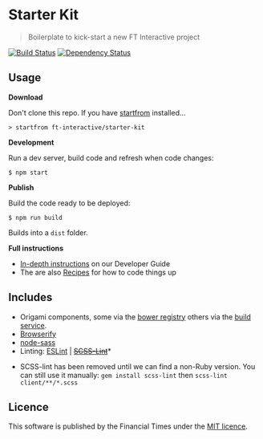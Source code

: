 # Starter Kit

> Boilerplate to kick-start a new FT Interactive project

[![Build Status][circle-image]][circle-url] [![Dependency Status][devdeps-image]][devdeps-url]

## Usage

**Download**

Don't clone this repo. If you have [startfrom](https://github.com/callumlocke/startfrom) installed...

```shell
> startfrom ft-interactive/starter-kit
```

**Development**

Run a dev server, build code and refresh when code changes:

```
$ npm start
```

**Publish**

Build the code ready to be deployed: 

```
$ npm run build
```

Builds into a `dist` folder.

**Full instructions**

* [In-depth instructions](https://ft-interactive.github.io/guides/starter-kit/) on our Developer Guide
* The are also [Recipes](docs/recipes/README.md) for how to code things up


## Includes

- Origami components, some via the [bower registry](http://registry.origami.ft.com/components) others via the [build service](https://build.origami.ft.com/).
- [Browserify](http://browserify.org/)
- [node-sass](https://github.com/sass/node-sass)
- Linting: [ESLint](http://eslint.org/) | ~~[SCSS-Lint](https://github.com/causes/scss-lint)~~*


* SCSS-lint has been removed until we can find a non-Ruby version.
You can still use it manually: `gem install scss-lint` then `scss-lint client/**/*.scss`


## Licence
This software is published by the Financial Times under the [MIT licence](http://opensource.org/licenses/MIT).

<!-- badge URLs -->
[circle-url]: https://circleci.com/gh/ft-interactive/starter-kit
[circle-image]: https://circleci.com/gh/ft-interactive/starter-kit/tree/master.svg?style=svg

[devdeps-url]: https://david-dm.org/ft-interactive/starter-kit#info=devDependencies
[devdeps-image]: https://img.shields.io/david/dev/ft-interactive/starter-kit.svg?style=flat-square
